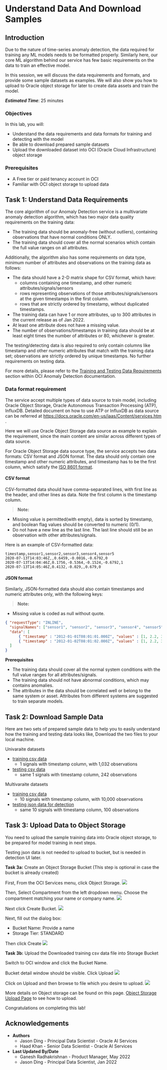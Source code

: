 #  Understand Data And Download Samples

## Introduction

Due to the nature of time-series anomaly detection, the data required for training any ML models needs to be formatted properly. Similarly here, our core ML algorithm behind our service has few basic requirements on the data to train an effective model.

In this session, we will discuss the data requirements and formats, and provide some sample datasets as examples. We will also show you how to upload to Oracle object storage for later to create data assets and train the model.

***Estimated Time***: 25 minutes

### Objectives

In this lab, you will:
- Understand the data requirements and data formats for training and detecting with the model
- Be able to download prepared sample datasets
- Upload the downloaded dataset into OCI (Oracle Cloud Infrastructure) object storage

### Prerequisites

- A Free tier or paid tenancy account in OCI
- Familiar with OCI object storage to upload data

## Task 1: Understand Data Requirements

The core algorithm of our Anomaly Detection service is a multivariate anomaly detection algorithm, which has two major data quality requirements on the training data:

* The training data should be anomaly-free (without outliers), containing observations that have normal conditions ONLY.
* The training data should cover all the normal scenarios which contain the full value ranges on all attributes.

Additionally, the algorithm also has some requirements on data type, minimum number of attributes and observations on the training data as follows:

* The data should have a 2-D matrix shape for CSV format, which have:
    - columns containing one timestamp, and other numeric attributes/signals/sensors
    - rows representing observations of those attributes/signals/sensors at the given timestamps in the first column.
    - rows that are strictly ordered by timestamp, without duplicated timestamps.
* The training data can have 1 or more attributes, up to 300 attributes in the current release as of Jan 2022.
* At least one attribute does not have a missing value.
* The number of observations/timestamps in training data should be at least eight times the number of attributes or 80, whichever is greater.

The testing/detecting data is also required to only contain columns like timestamp and other numeric attributes that match with the training data set; observations are strictly ordered by unique timestamps. No further requirements on testing data.

For more details, please refer to the [Training and Testing Data Requirements](https://docs.oracle.com/en-us/iaas/Content/anomaly/using/data-require.htm) section within OCI Anomaly Detection documentation.

### Data format requirement

The service accept multiple types of data source to train model, including Oracle Object Storage, Oracle Autonomous Transaction Processing (ATP), InfluxDB. Detailed document on how to use ATP or InfluxDB as data source can be referred at https://docs.oracle.com/en-us/iaas/Content/services.htm .

Here we will use Oracle Object Storage data source as example to explain the requirement, since the main content are similar across different types of data source.

For Oracle Object Storage data source type, the service accepts two data formats: CSV format and JSON format. The data should only contain one timestamp and other numeric attributes, and timestamp has to be the first column, which satisfy the [ISO 8601 format](https://en.wikipedia.org/wiki/ISO_8601).

#### CSV format
CSV-formatted data should have comma-separated lines, with first line as the header, and other lines as data. Note the first column is the timestamp column.

> **Note:**
* Missing value is permitted(with empty), data is sorted by timestamp, and boolean flag values should be converted to numeric (0/1).
* Do not have a new line as the last line. The last line should still be an observation with other attributes/signals.

Here is an example of CSV-formatted data:
```csv
timestamp,sensor1,sensor2,sensor3,sensor4,sensor5
2020-07-13T14:03:46Z,,0.6459,-0.0016,-0.6792,0
2020-07-13T14:04:46Z,0.1756,-0.5364,-0.1524,-0.6792,1
2020-07-13T14:05:46Z,0.4132,-0.029,,0.679,0
```

#### JSON format

Similarly, JSON-formatted data should also contain timestamps and numeric attributes only, with the following keys:

> **Note:**
* Missing value is coded as null without quote.

```json
{ "requestType": "INLINE",
  "signalNames": ["sensor1", "sensor2", "sensor3", "sensor4", "sensor5", "sensor6", "sensor7", "sensor8", "sensor9", "sensor10"],
  "data": [
      { "timestamp" : "2012-01-01T08:01:01.000Z", "values" : [1, 2.2, 3, 1, 2.2, 3, 1, 2.2, null, 4] },
      { "timestamp" : "2012-01-02T08:01:02.000Z", "values" : [1, 2.2, 3, 1, 2.2, 3, 1, 2.2, 3, null] }
  ]
}
```

**Prerequisites**
* The training data should cover all the normal system conditions with the full value ranges for all attributes/signals.
* The training data should not have abnormal conditions, which may contains anomalies.
* The attributes in the data should be correlated well or belong to the same system or asset. Attributes from different systems are suggested to train separate models.

## Task 2: Download Sample Data

Here are two sets of prepared sample data to help you to easily understand how the training and testing data looks like, Download the two files to your local machine.

Univaraite datasets
* [training csv data](../files/demo-training-data.csv)
    - 1 signals with timestamp column, with 1,032 observations
* [testing csv data](../files/demo-testing-data.csv)
    - same 1 signals with timestamp column, 242 observations

Multivaraite datasets
* [training csv data](../files/demo-training-data-multivariate.csv)
    - 10 signals with timestamp column, with 10,000 observations
* <a href="../files/demo-testing-data-multivariate.json" target="_blank" download>testing json data for detection</a>
    - same 10 signals with timestamp column, 100 observations

## Task 3: Upload Data to Object Storage

You need to upload the sample training data into Oracle object storage, to be prepared for model training in next steps.

Testing json data is not needed to upload to bucket, but is needed in detection UI later.

**Task 3a:** Create an Object Storage Bucket (This step is optional in case the bucket is already created)

First, From the OCI Services menu, click Object Storage.
![](../images/cloudstoragebucket.png " ")

Then, Select Compartment from the left dropdown menu. Choose the compartment matching your name or company name.
![](../images/createCompartment.png " ")

Next click Create Bucket.
![](../images/createbucketbutton.png " ")

Next, fill out the dialog box:
* Bucket Name: Provide a name <br/>
* Storage Tier: STANDARD

Then click Create
![](../images/pressbucketbutton.png " ")

**Task 3b:** Upload the Downloaded training csv data file into Storage Bucket

Switch to OCI window and click the Bucket Name.

Bucket detail window should be visible. Click Upload
![](../images/bucketdetail.png " ")

Click on Upload and then browse to file which you desire to upload.
![](../images/upload-sample-file.png " ")

More details on Object storage can be found on this page. [Object Storage Upload Page](https://oracle-livelabs.github.io/oci-core/object-storage/workshops/freetier/index.html?lab=object-storage) to see how to upload.

Congratulations on completing this lab!

## Acknowledgements

* **Authors**
    * Jason Ding - Principal Data Scientist - Oracle AI Services
    * Haad Khan - Senior Data Scientist - Oracle AI Services
* **Last Updated By/Date**
    * Ganesh Radhakrishnan - Product Manager, May 2022
    * Jason Ding - Principal Data Scientist, Jan 2022
